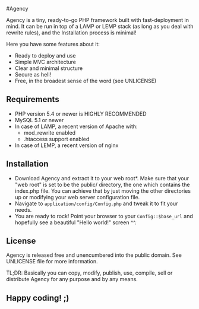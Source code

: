 #Agency

Agency is a tiny, ready-to-go PHP framework built with fast-deployment in mind. It can be run in top of a LAMP or LEMP stack (as long as you deal with rewrite rules), and the Installation process is minimal!

Here you have some features about it:

* Ready to deploy and use
* Simple MVC architecture
* Clear and minimal structure
* Secure as hell!
* Free, in the broadest sense of the word (see UNLICENSE)

## Requirements

* PHP version 5.4 or newer is HIGHLY RECOMMENDED
* MySQL 5.1 or newer
* In case of LAMP, a recent version of Apache with:
  * mod_rewrite enabled
  * .htaccess support enabled
* In case of LEMP, a recent version of nginx

## Installation

* Download Agency and extract it to your web root*.
Make sure that your "web root" is set to be the public/ directory, the one which contains the index.php file. You can achieve that by just moving the other directories up or modifying your web server configuration file.
* Navigate to `application/config/Config.php` and tweak it to fit your needs.
* You are ready to rock! Point your browser to your `Config::$base_url` and hopefully see a beautiful "Hello world!" screen ^^.

## License

Agency is released free and unencumbered into the public domain. See UNLICENSE file for more information.

TL;DR: Basically you can copy, modify, publish, use, compile, sell or distribute Agency for any purpose and by any means.

## Happy coding! ;)
